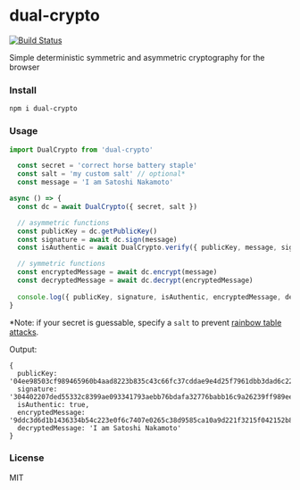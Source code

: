 # dual-crypto

[![Build Status](https://travis-ci.org/hotwallet/dual-crypto.svg?branch=master)](https://travis-ci.org/hotwallet/dual-crypto)

Simple deterministic symmetric and asymmetric cryptography for the browser

### Install

```
npm i dual-crypto
```

### Usage

```js
import DualCrypto from 'dual-crypto'

  const secret = 'correct horse battery staple'
  const salt = 'my custom salt' // optional*
  const message = 'I am Satoshi Nakamoto'

async () => {
  const dc = await DualCrypto({ secret, salt })

  // asymmetric functions
  const publicKey = dc.getPublicKey()
  const signature = await dc.sign(message)
  const isAuthentic = await DualCrypto.verify({ publicKey, message, signature })

  // symmetric functions
  const encryptedMessage = await dc.encrypt(message)
  const decryptedMessage = await dc.decrypt(encryptedMessage)
  
  console.log({ publicKey, signature, isAuthentic, encryptedMessage, decryptedMessage })
}
```
*Note: if your secret is guessable, specify a `salt` to prevent [rainbow table attacks](https://en.wikipedia.org/wiki/Rainbow_table).

Output:
```
{ 
  publicKey: '04ee98503cf989465960b4aad8223b835c43c66fc37cddae9e4d25f7961dbb3dad6c2286a579232a3f9b0024a8a23a8a103882dd424e5f74db8b8f93ae47766f9b',
  signature: '304402207ded55332c8399ae093341793aebb76bdafa32776babb16c9a26239ff989eebb022037ce3cc484a6f9a668f38c59dd21894aba7661eeb555bc9cd5525dc40c35e536',
  isAuthentic: true,
  encryptedMessage: '9ddc3d6d1b1436334b54c223e0f6c7407e0265c38d9585ca10a9d221f3215f042152b87e505c97ffcdb712b493ff01fd5b5ba40544',
  decryptedMessage: 'I am Satoshi Nakamoto'
}
```

### License

MIT

